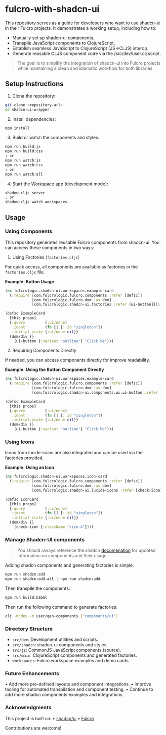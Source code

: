 # fulcro-with-shadcn-ui

This repository serves as a guide for developers who want to use shadcn-ui in their Fulcro projects. It demonstrates a working setup, including how to:

- Manually set up shadcn-ui components.
- Transpile JavaScript components to ClojureScript.
- Establish seamless JavaScript to ClojureScript (JS->CLJS) interop.
- Generate reusable CLJS component code via the /src/dev/user.clj script.

> The goal is to simplify the integration of shadcn-ui into Fulcro projects while maintaining a clean and idiomatic workflow for both libraries.

## Setup Instructions

1. Clone the repository:
```bash
git clone <repository-url>
cd shadcn-ui-wrapper
```

2. Install dependencies:
```bash
npm install
```

3. Build or watch the components and styles:
```bash
npm run build:js
npm run build:css
; or
npm run watch:js
npm run watch:css
; or 
npm run watch:all
```

4. Start the Workspace app (development mode):
```bash
shadow-cljs server 
; or 
shadow-cljs watch workspaces
```

## Usage

### Using Components

This repository generates reusable Fulcro components from shadcn-ui. You can access these components in two ways:

1. Using Factories (`factories.cljc`)

For quick access, all components are available as factories in the `factories.cljc` file.

**Example: Button Usage**
```clojure
(ns fulcrologic.shadcn-ui.workspaces.example-card
  (:require [com.fulcrologic.fulcro.components :refer [defsc]]
            [com.fulcrologic.fulcro.dom :as dom]
            [com.fulcrologic.shadcn-ui.factories :refer [ui-button]]))

(defsc ExampleCard
  [this props]
  {:query         [:ui/none]
   :ident         (fn [] [::id "singleton"])
   :initial-state {:ui/none nil}}
  (dom/div {}
    (ui-button {:variant "outline"} "Click Me")))
```

2. Requiring Components Directly

If needed, you can access components directly for improve readability.

**Example: Using the Button Component Directly**

```clojure
(ns fulcrologic.shadcn-ui.workspaces.example-card
  (:require [com.fulcrologic.fulcro.components :refer [defsc]]
            [com.fulcrologic.fulcro.dom :as dom]
            [com.fulcrologic.shadcn-ui.components.ui.ui-button :refer [ui-button]]))

(defsc ExampleCard
  [this props]
  {:query         [:ui/none]
   :ident         (fn [] [::id "singleton"])
   :initial-state {:ui/none nil}}
  (dom/div {}
    (ui-button {:variant "outline"} "Click Me")))
```

### Using Icons

Icons from lucide-icons are also integrated and can be used via the factories provided.

**Example: Using an Icon**

```clojure
(ns fulcrologic.shadcn-ui.workspaces.icon-card
  (:require [com.fulcrologic.fulcro.components :refer [defsc]]
            [com.fulcrologic.fulcro.dom :as dom]
            [com.fulcrologic.shadcn-ui.lucide-icons :refer [check-icon]]))

(defsc IconCard
  [this props]
  {:query         [:ui/none]
   :ident         (fn [] [::id "singleton"])
   :initial-state {:ui/none nil}}
  (dom/div {}
    (check-icon {:className "size-4"})))
```

### Manage Shadcn-UI components

> You should always  reference the shadcn [documenation](https://ui.shadcn.com/docs) for updated information on components and their usage.

Adding shadcn components and generating factories is simple:

```bash
npm run shadcn:add
npm run shadcn:add-all | npm run shadcn:add
```

Then transpile the components:

```bash
npm run build:babel
```

Then run the following command to generate factories:
```bash
clj -M:dev -m user/gen-components ["components/ui"]
```

### Directory Structure
- `src/dev`: Development utilities and scripts.
- `src/shadcn`: shadcn-ui components and styles.
- `src/js`: CommonJS JavaScript components (source).
- `src/main`: ClojureScript components and generated factories.
- `workspaces`: Fulcro workspace examples and demo cards.

### Future Enhancements
•	Add more pre-defined layouts and component integrations.
•	Improve tooling for automated transpilation and component testing.
•	Continue to add more shadcn components examples and integrations.

### Acknowledgments

This project is built on:
•	[shadcn/ui](https://ui.shadcn.com)
•	[Fulcro](https://fulcro.fulcrologic.com)

Contributions are welcome!
